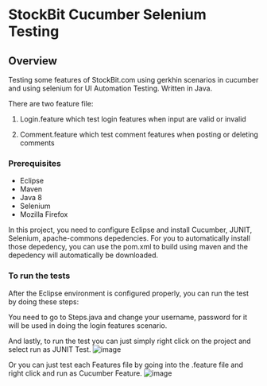 # StockBit Cucumber Selenium Testing

## Overview
Testing some features of StockBit.com using gerkhin scenarios in cucumber and using selenium for UI Automation Testing. Written in Java.

There are two feature file:
1. Login.feature which test login features when input are valid or invalid

2. Comment.feature which test comment features when posting or deleting comments

### Prerequisites
- Eclipse
- Maven
- Java 8
- Selenium
- Mozilla Firefox

In this project, you need to configure Eclipse and install Cucumber, JUNIT, Selenium, apache-commons depedencies.
For you to automatically install those depedency, you can use the pom.xml to build using maven and the depedency will automatically be downloaded.

### To run the tests
After the Eclipse environment is configured properly, you can run the test by doing these steps:

You need to go to Steps.java and change your username, password for it will be used in doing the login features scenario.

And lastly, to run the test you can just simply right click on the project and select run as JUNIT Test.
![image](https://user-images.githubusercontent.com/79439013/183265023-c5a16503-8bc9-4995-9908-168b3490810a.png)

Or you can just test each Features file by going into the .feature file and right click and run as Cucumber Feature.
![image](https://user-images.githubusercontent.com/79439013/183265297-c124de88-5f74-49bd-b0af-609c45896062.png)
